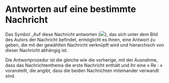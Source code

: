 # Antworten auf eine bestimmte Nachricht

Das Symbol \_Auf diese Nachricht antworten \(![](../../.gitbook/assets/images89%20%281%29.png)\), das sich unter dem Bild des Autors der Nachricht befindet, ermöglicht es Ihnen, eine Antwort zu geben, die mit der gewählten Nachricht verknüpft wird und hierarchisch von dieser Nachricht abhängig ist.

Die Antwortprozedur ist die gleiche wie die vorherige, mit der Ausnahme, dass das Nachrichtenthema die erste Nachricht enthält und ihr eine « Re : » voranstellt, die angibt, dass die beiden Nachrichten miteinander verwandt sind.

